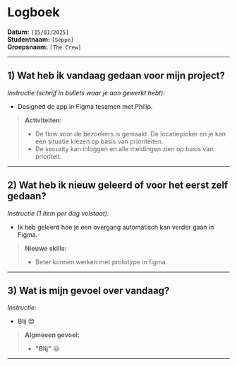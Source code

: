 # Logboek

**Datum:** `[15/01/2025]`  
**Studentnaam:** `[Seppe]`  
**Groepsnaam:** `[The Crew]`

---

## 1) Wat heb ik vandaag gedaan voor mijn project?

*Instructie (schrijf in bullets waar je aan gewerkt hebt):*  
- Designed de app in Figma tesamen met Philip.

> **Activiteiten:**  
> - De  flow voor de bezoekers is gemaakt. De locatiepicker en je kan een situatie kiezen op basis van prioriteiten. 
> - De security kan inloggen en alle meldingen zien op basis van prioriteit.   

---
## 2) Wat heb ik nieuw geleerd of voor het eerst zelf gedaan?

*Instructie (1 item per dag volstaat):*  
- Ik heb geleerd hoe je een overgang automatisch kan verder gaan in Figma.


> **Nieuwe skills:**  
> - Beter kunnen werken met prototype in figma.

---

## 3) Wat is mijn gevoel over vandaag?

*Instructie:*  
- Blij 😊

> **Algmeeen gevoel:**  
> - **"Blij"** :smiley:  

---
